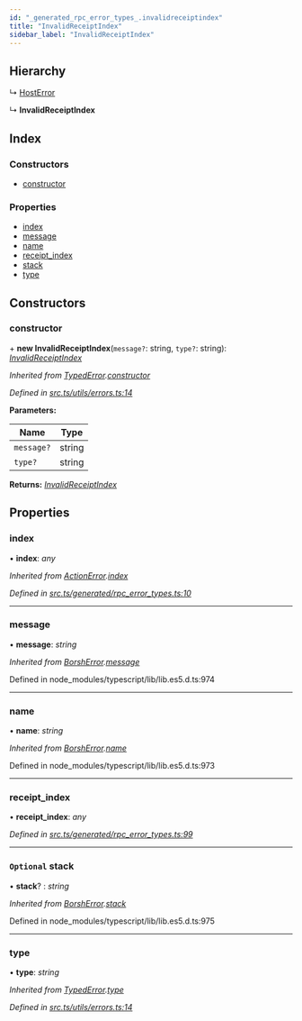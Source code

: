 ```yaml
---
id: "_generated_rpc_error_types_.invalidreceiptindex"
title: "InvalidReceiptIndex"
sidebar_label: "InvalidReceiptIndex"
---
```


## Hierarchy

  ↳ [HostError](_generated_rpc_error_types_.hosterror.md)

  ↳ **InvalidReceiptIndex**

## Index

### Constructors

* [constructor](_generated_rpc_error_types_.invalidreceiptindex.md#constructor)

### Properties

* [index](_generated_rpc_error_types_.invalidreceiptindex.md#index)
* [message](_generated_rpc_error_types_.invalidreceiptindex.md#message)
* [name](_generated_rpc_error_types_.invalidreceiptindex.md#name)
* [receipt_index](_generated_rpc_error_types_.invalidreceiptindex.md#receipt_index)
* [stack](_generated_rpc_error_types_.invalidreceiptindex.md#optional-stack)
* [type](_generated_rpc_error_types_.invalidreceiptindex.md#type)

## Constructors

###  constructor

\+ **new InvalidReceiptIndex**(`message?`: string, `type?`: string): *[InvalidReceiptIndex](_generated_rpc_error_types_.invalidreceiptindex.md)*

*Inherited from [TypedError](_utils_errors_.typederror.md).[constructor](_utils_errors_.typederror.md#constructor)*

*Defined in [src.ts/utils/errors.ts:14](https://github.com/nearprotocol/nearlib/blob/213b318/src.ts/utils/errors.ts#L14)*

**Parameters:**

Name | Type |
------ | ------ |
`message?` | string |
`type?` | string |

**Returns:** *[InvalidReceiptIndex](_generated_rpc_error_types_.invalidreceiptindex.md)*

## Properties

###  index

• **index**: *any*

*Inherited from [ActionError](_generated_rpc_error_types_.actionerror.md).[index](_generated_rpc_error_types_.actionerror.md#index)*

*Defined in [src.ts/generated/rpc_error_types.ts:10](https://github.com/nearprotocol/nearlib/blob/213b318/src.ts/generated/rpc_error_types.ts#L10)*

___

###  message

• **message**: *string*

*Inherited from [BorshError](_utils_serialize_.borsherror.md).[message](_utils_serialize_.borsherror.md#message)*

Defined in node_modules/typescript/lib/lib.es5.d.ts:974

___

###  name

• **name**: *string*

*Inherited from [BorshError](_utils_serialize_.borsherror.md).[name](_utils_serialize_.borsherror.md#name)*

Defined in node_modules/typescript/lib/lib.es5.d.ts:973

___

###  receipt_index

• **receipt_index**: *any*

*Defined in [src.ts/generated/rpc_error_types.ts:99](https://github.com/nearprotocol/nearlib/blob/213b318/src.ts/generated/rpc_error_types.ts#L99)*

___

### `Optional` stack

• **stack**? : *string*

*Inherited from [BorshError](_utils_serialize_.borsherror.md).[stack](_utils_serialize_.borsherror.md#optional-stack)*

Defined in node_modules/typescript/lib/lib.es5.d.ts:975

___

###  type

• **type**: *string*

*Inherited from [TypedError](_utils_errors_.typederror.md).[type](_utils_errors_.typederror.md#type)*

*Defined in [src.ts/utils/errors.ts:14](https://github.com/nearprotocol/nearlib/blob/213b318/src.ts/utils/errors.ts#L14)*

